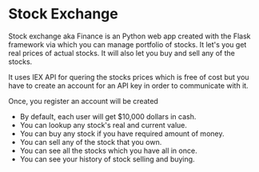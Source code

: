 # Stock Exchange

Stock exchange aka Finance is an Python web app created with the Flask framework via which you can manage portfolio of stocks. It let's you get real prices of actual stocks. It will also let you buy and sell any of the stocks.

It uses IEX API for quering the stocks prices which is free of cost but you have to create an account for an API key in order to communicate with it.


Once, you register an account will be created
* By default, each user will get $10,000 dollars in cash.
* You can lookup any stock's real and current value.
* You can buy any stock if you have required amount of money.
* You can sell any of the stock that you own.
* You can see all the stocks which you have all in once.
* You can see your history of stock selling and buying.
